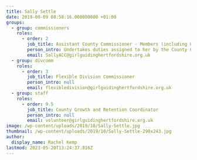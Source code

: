```yaml
---
title: Sally Settle
date: 2019-09-09 08:58:16.000000000 +01:00
groups:
  - group: commissioners
    roles:
      - order: 2
        job_title: Assistant County Commissioner - Members (including Growth and Retention)
        person_intro: Undertakes duties assigned to her by the County Commissioner and is her representative.
        email: SallyACC@girlguidinghertfordshire.org.uk
  - group: divcomm
    roles:
      - order: 3
        job_title: Flexible Division Commissioner
        person_intro: null
        email: flexibledivision@girlguidinghertfordshire.org.uk
  - group: staff
    roles:
      - order: 9.5
        job_title: County Growth and Retention Coordinator
        person_intro: null
        email: volunteer@girlguidinghertfordshire.org.uk
image: /wp-content/uploads/2019/10/Sally-Settle.jpg
thumbnail: /wp-content/uploads/2019/10/Sally-Settle-290x243.jpg
author:
  display_name: Rachel Kemp
lastmod: 2023-05-20T13:24:37.816Z
---
```

